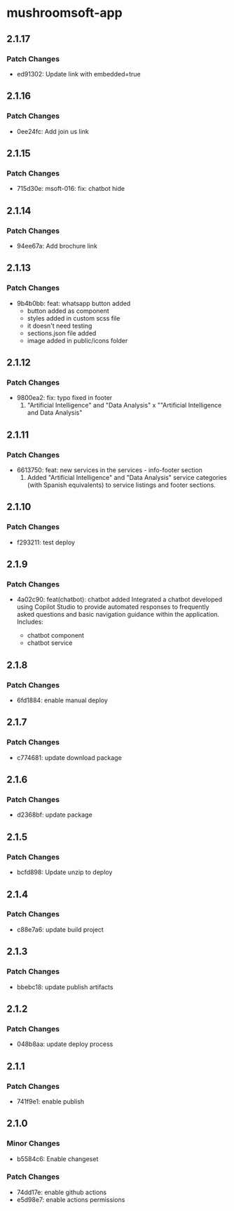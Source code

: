 # mushroomsoft-app

## 2.1.17

### Patch Changes

- ed91302: Update link with embedded=true

## 2.1.16

### Patch Changes

- 0ee24fc: Add join us link

## 2.1.15

### Patch Changes

- 715d30e: msoft-016: fix: chatbot hide

## 2.1.14

### Patch Changes

- 94ee67a: Add brochure link

## 2.1.13

### Patch Changes

- 9b4b0bb: feat: whatsapp button added
  - button added as component
  - styles added in custom scss file
  - it doesn't need testing
  - sections.json file added
  - image added in public/icons folder

## 2.1.12

### Patch Changes

- 9800ea2: fix: typo fixed in footer
  1. "Artificial Intelligence" and "Data Analysis" x ""Artificial Intelligence and Data Analysis"

## 2.1.11

### Patch Changes

- 6613750: feat: new services in the services - info-footer section
  1. Added "Artificial Intelligence" and "Data Analysis" service categories (with Spanish equivalents) to service listings and footer sections.

## 2.1.10

### Patch Changes

- f293211: test deploy

## 2.1.9

### Patch Changes

- 4a02c90: feat(chatbot): chatbot added
  Integrated a chatbot developed using Copilot Studio to provide automated responses to frequently asked questions and basic navigation guidance within the application.
  Includes:

  - chatbot component
  - chatbot service

## 2.1.8

### Patch Changes

- 6fd1884: enable manual deploy

## 2.1.7

### Patch Changes

- c774681: update download package

## 2.1.6

### Patch Changes

- d2368bf: update package

## 2.1.5

### Patch Changes

- bcfd898: Update unzip to deploy

## 2.1.4

### Patch Changes

- c88e7a6: update build project

## 2.1.3

### Patch Changes

- bbebc18: update publish artifacts

## 2.1.2

### Patch Changes

- 048b8aa: update deploy process

## 2.1.1

### Patch Changes

- 741f9e1: enable publish

## 2.1.0

### Minor Changes

- b5584c6: Enable changeset

### Patch Changes

- 74dd17e: enable github actions
- e5d98e7: enable actions permissions
